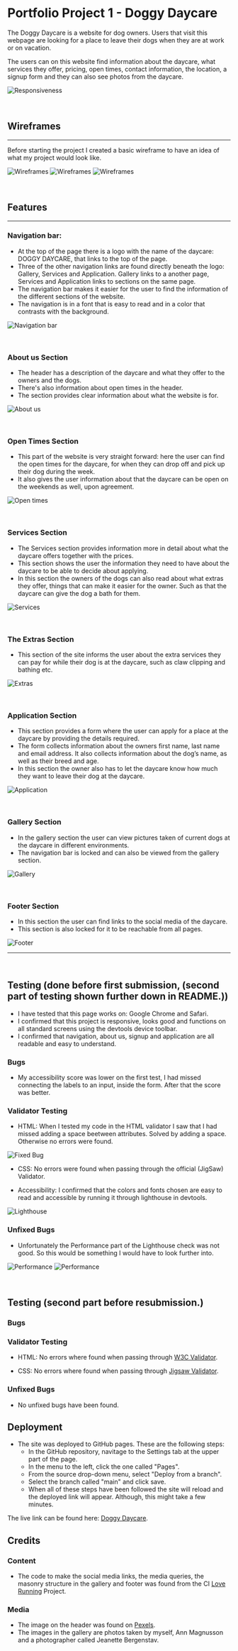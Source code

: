 # Portfolio Project 1 - Doggy Daycare

The Doggy Daycare is a website for dog owners. Users that visit this webpage are looking for a place to leave their dogs when they are at work or on vacation. 

The users can on this website find information about the daycare, what services they offer, pricing, open times, contact information, the location, a signup form and they can also see photos from the daycare.

![Responsiveness](readme-images/Ska%CC%88rmavbild%202022-09-16%20kl.%2012.14.53.png)


&nbsp;

## Wireframes 
---

Before starting the project I created a basic wireframe to have an idea of what my project would look like.

![Wireframes](readme-images/Screenshot-1-Wireframes.png)
![Wireframes](readme-images/Screenshot-2-Wireframes.png)
![Wireframes](readme-images/Screenshot-3-Wireframes.png)

&nbsp;

## Features
---

### Navigation bar:
-   At the top of the page there is a logo with the name of the daycare: DOGGY DAYCARE, that links to the top of the page.
-	Three of the other navigation links are found directly beneath the logo: Gallery, Services and Application. Gallery links to a another page, Services and Application links to sections on the same page. 
-	The navigation bar makes it easier for the user to find the information of the different sections of the website. 
-	The navigation is in a font that is easy to read and in a color that contrasts with the background. 


![Navigation bar](readme-images/Ska%CC%88rmavbild%202022-09-16%20kl.%2011.46.15.png)

&nbsp;

### About us Section
-   The header has a description of the daycare and what they offer to the owners and the dogs.
-   There's also information about open times in the header.
-   The section provides clear information about what the website is for. 

![About us](readme-images/About%20section.png)

&nbsp;

### Open Times Section
- This part of the website is very straight forward: here the user can find the open times for the daycare, for when they can drop off and pick up their dog during the week.
- It also gives the user information about that the daycare can be open on the weekends as well, upon agreement. 

![Open times](readme-images/Times%20section.png)

&nbsp;

### Services Section
-   The Services section provides information more in detail about what the daycare offers together with the prices. 
-	This section shows the user the information they need to have about the daycare to be able to decide about applying. 
-   In this section the owners of the dogs can also read about what extras they offer, things that can make it easier for the owner.
    Such as that the daycare can give the dog a bath for them. 

![Services](readme-images/Services%20section.png)

&nbsp;

### The Extras Section
- This section of the site informs the user about the extra services they can pay for while their dog is at the daycare, such as claw clipping and bathing etc.

![Extras](readme-images/Extras%20section.png)

&nbsp;

### Application Section
-	This section provides a form where the user can apply for a place at the daycare by providing the details required. 
-	The form collects information about the owners first name, last name and email address. It also collects information about the dog’s name, as well as their breed and age. 
-	In this section the owner also has to let the daycare know how much they want to leave their dog at the daycare.

![Application](readme-images/Application%20form.png)

&nbsp;

### Gallery Section
-	In the gallery section the user can view pictures taken of current dogs at the daycare in different environments. 
-	The navigation bar is locked and can also be viewed from the gallery section. 

![Gallery](readme-images/Gallery%20section.png)

&nbsp;

### Footer Section
-   In this section the user can find links to the social media of the daycare.
-   This section is also locked for it to be reachable from all pages. 

![Footer](readme-images/Social%20media.png)

---
&nbsp;

## Testing (done before first submission, (second part of testing shown further down in README.))
-   I have tested that this page works on: Google Chrome and Safari.
-   I confirmed that this project is responsive, looks good and functions on all standard screens using the devtools device toolbar.
-   I confirmed that navigation, about us, signup and application are all readable and easy to understand.

### Bugs
-   My accessibility score was lower on the first test, I had missed connecting the labels to an input, inside the form. After that the score was better.

### Validator Testing 
-   HTML: 
    When I tested my code in the HTML validator I saw that I had missed adding a space beetween attributes. Solved by adding a space.
    Otherwise no errors were found.

![Fixed Bug](readme-images/Ska%CC%88rmavbild%202022-09-16%20kl.%2012.32.22.png)

-   CSS:
    No errors were found when passing through the official (JigSaw) Validator.

-   Accessibility: 
    I confirmed that the colors and fonts chosen are easy to read and accessible by running it through lighthouse in devtools. 

![Lighthouse](readme-images/Ska%CC%88rmavbild%202022-09-16%20kl.%2012.42.18.png)

### Unfixed Bugs
-   Unfortunately the Performance part of the Lighthouse check was not good. So this would be something I would have to look further into.

![Performance](readme-images/Ska%CC%88rmavbild%202022-09-16%20kl.%2012.42.51.png)
![Performance](readme-images/Ska%CC%88rmavbild%202022-09-16%20kl.%2012.43.01.png)

&nbsp;

## Testing (second part before resubmission.)

### Bugs

### Validator Testing
- HTML: 
    No errors where found when passing through [W3C Validator](https://validator.w3.org/nu/).

- CSS:
    No errors where found when passing through [Jigsaw Validator](https://jigsaw.w3.org/css-validator/).

### Unfixed Bugs
- No unfixed bugs have been found.

## Deployment

- The site was deployed to GitHub pages. These are the following steps:
    - In the GitHub repository, navitage to the Settings tab at the upper part of the page.
    - In the menu to the left, click the one called "Pages".
    - From the source drop-down menu, select "Deploy from a branch".
    - Select the branch called "main" and click save.
    - When all of these steps have been followed the site will reload and the deployed link will appear. Although, this might take a few minutes.
    
The live link can be found here: [Doggy Daycare](https://emeliehansson.github.io/milestone-p1-doggy-daycare/index.html).

## Credits

### Content
-   The code to make the social media links, the media queries, the masonry structure in the gallery and footer was found from the CI [Love Running](https://emeliehansson.github.io/love-running/) Project.

### Media
- The image on the header was found on [Pexels](https://www.pexels.com/sv-SE/).
- The images in the gallery are photos taken by myself, Ann Magnusson and a photographer called Jeanette Bergenstav.
